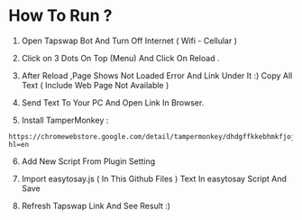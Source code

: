 # How To Run ?

1. Open Tapswap Bot And Turn Off Internet ( Wifi - Cellular )

2. Click on 3 Dots On Top (Menu) And Click On Reload .

3. After Reload ,Page Shows Not Loaded Error And Link Under It :) Copy All Text ( Include Web Page Not Available )

4. Send Text To Your PC And Open Link In Browser.

5. Install TamperMonkey :

````
https://chromewebstore.google.com/detail/tampermonkey/dhdgffkkebhmkfjojejmpbldmpobfkfo?hl=en
````

6. Add New Script From Plugin Setting

7. Import easytosay.js ( In This Github Files ) Text In easytosay Script And Save

8. Refresh Tapswap Link And See Result :)

